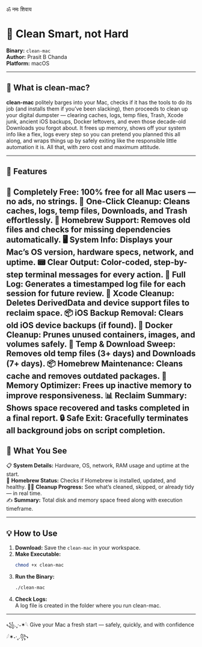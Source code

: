 ॐ नमः शिवाय
# 🧹 Clean Smart, not Hard

**Binary:** `clean-mac`  
**Author:** Prasit B Chanda  
**Platform:** macOS  

---

## 🤷 What is clean-mac?

**clean-mac** politely barges into your Mac, checks if it has the tools to do its 
job (and installs them if you’ve been slacking), then proceeds to clean up your digital 
dumpster — clearing caches, logs, temp files, Trash, Xcode junk, ancient iOS backups, 
Docker leftovers, and even those decade-old Downloads you forgot about. It frees up 
memory, shows off your system info like a flex, logs every step so you can pretend 
you planned this all along, and wraps things up by safely exiting like the responsible 
little automation it is. All that, with zero cost and maximum attitude.

---

## 🧠 Features

🎁 **Completely Free:** 100% free for all Mac users — no ads, no strings.
🚀 **One-Click Cleanup:** Cleans caches, logs, temp files, Downloads, and Trash effortlessly.
🍺 **Homebrew Support:** Removes old files and checks for missing dependencies automatically.
🖥️ **System Info:** Displays your Mac’s OS version, hardware specs, network, and uptime.
📟 **Clear Output:** Color-coded, step-by-step terminal messages for every action.
📝 **Full Log:** Generates a timestamped log file for each session for future review.
🧹 **Xcode Cleanup:** Deletes DerivedData and device support files to reclaim space.
📦 **iOS Backup Removal:** Clears old iOS device backups (if found).
🐳 **Docker Cleanup:** Prunes unused containers, images, and volumes safely.
🧪 **Temp & Download Sweep:** Removes old temp files (3+ days) and Downloads (7+ days).
📦 **Homebrew Maintenance:** Cleans cache and removes outdated packages.
🧠 **Memory Optimizer:** Frees up inactive memory to improve responsiveness.
📊 **Reclaim Summary:** Shows space recovered and tasks completed in a final report.
🔒 **Safe Exit:** Gracefully terminates all background jobs on script completion.
---

## 👀 What You See

📋 **System Details:** Hardware, OS, network, RAM usage and uptime at the start.  
🍺 **Homebrew Status:** Checks if Homebrew is installed, updated, and healthy.
🏃‍♂️ **Cleanup Progress:** See what’s cleaned, skipped, or already tidy — in real time.  
✍️ **Summary:** Total disk and memory space freed along with execution timeframe.

---

## 💡 How to Use

1. **Download:** Save the `clean-mac` in your workspace.
2. **Make Executable:**  
   ```sh
   chmod +x clean-mac
   ```
3. **Run the Binary:**  
   ```sh
   ./clean-mac
   ```
4. **Check Logs:**  
   A log file is created in the folder where you run clean-mac.

---

꧁.˳·˖✶𓆩 Give your Mac a fresh start — safely, quickly, and with confidence 𓆪✶˖·˳.꧂
